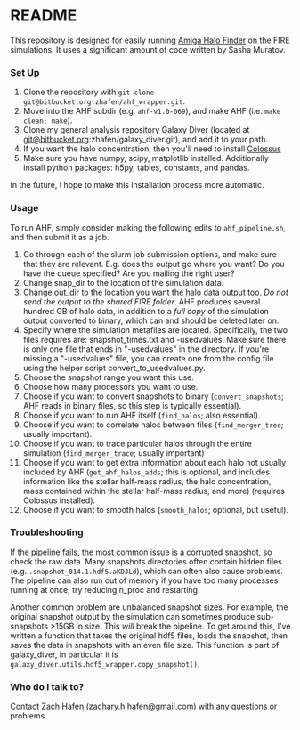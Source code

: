 # README #

This repository is designed for easily running [Amiga Halo Finder](http://popia.ft.uam.es/AHF/Documentation.html) on the FIRE simulations.
It uses a significant amount of code written by Sasha Muratov.

### Set Up ###

1. Clone the repository with `git clone git@bitbucket.org:zhafen/ahf_wrapper.git`.
2. Move into the AHF subdir (e.g. `ahf-v1.0-069`), and make AHF (i.e. `make clean; make`).
3. Clone my general analysis repository Galaxy Diver (located at git@bitbucket.org:zhafen/galaxy_diver.git), and add it to your path.
4. If you want the halo concentration, then you'll need to install [Colossus](http://www.benediktdiemer.com/code/colossus/)
5. Make sure you have numpy, scipy, matplotlib installed.  Additionally install python packages: h5py, tables, constants, and pandas.

In the future, I hope to make this installation process more automatic.

### Usage ###

To run AHF, simply consider making the following edits to `ahf_pipeline.sh`, and then submit it as a job.

1. Go through each of the slurm job submission options, and make sure that they are relevant. E.g. does the output go where you want? Do you have the queue specified? Are you mailing the right user?
2. Change snap_dir to the location of the simulation data.
3. Change out_dir to the location you want the halo data output too. *Do not send the output to the shared FIRE folder*. AHF produces several hundred GB of halo data, in addition to a *full copy* of the simulation output converted to binary, which can and should be deleted later on.
4. Specify where the simulation metafiles are located.  Specifically, the two files requires are: snapshot_times.txt and <config>-usedvalues.  Make sure there is only one file that ends in "-usedvalues" in the directory.  If you're missing a "-usedvalues" file, you can create one from the config file using the helper script convert_to_usedvalues.py.
5. Choose the snapshot range you want this use.
6. Choose how many processors you want to use.
7. Choose if you want to convert snapshots to binary (`convert_snapshots`; AHF reads in binary files, so this step is typically essential).
8. Choose if you want to run AHF itself (`find_halos`; also essential).
9. Choose if you want to correlate halos between files (`find_merger_tree`; usually important).
10. Choose if you want to trace particular halos through the entire simulation (`find_merger_trace`; usually important)
11. Choose if you want to get extra information about each halo not usually included by AHF (`get_ahf_halos_adds`; this is optional, and includes information like the stellar half-mass radius, the halo concentration, mass contained within the stellar half-mass radius, and more) (requires Colossus installed).
12. Choose if you want to smooth halos (`smooth_halos`; optional, but useful).

### Troubleshooting ###
If the pipeline fails, the most common issue is a corrupted snapshot, so check the raw data. Many snapshots directories often contain hidden files (e.g. `.snapshot_014.1.hdf5.aKDJLd`), which can often also cause problems. The pipeline can also run out of memory if you have too many processes running at once, try reducing n_proc and restarting.

Another common problem are unbalanced snapshot sizes. For example, the original snapshot output by the simulation can sometimes produce sub-snapshots >15GB in size. This *will* break the pipeline. To get around this, I've written a function that takes the original hdf5 files, loads the snapshot, then saves the data in snapshots with an even file size. This function is part of galaxy_diver, in particular it is `galaxy_diver.utils.hdf5_wrapper.copy_snapshot()`.

### Who do I talk to? ###

Contact Zach Hafen (zachary.h.hafen@gmail.com) with any questions or problems.
